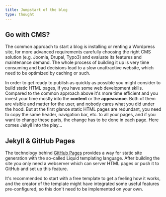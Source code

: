 ```yaml
---
title: Jumpstart of the blog
type: thought
---
```


## Go with CMS?
The common approach to start a blog is installing or renting a Wordpress site, for more advanced requirements carefully choosing the right CMS solution (e.g. Joomla, Drupal, Typo3) and evaluate its features and maintenance demand. The whole process of building it up is very time consuming and bad decisions lead to a slow unattractive website, which need to be optimized by caching or such.

In order to get ready to publish as quickly as possible you might consider to build static HTML pages, if you have some web development skills. Compared to the common approach above it's more time efficient and you invest your time mostly into the **content** or the **appearance**. Both of them are visible and matter for the user, and nobody cares what you did under the hood.
But at the first glance static HTML pages are redundant, you need to copy the same header, navigation bar, etc. to all your pages, and if you want to change these parts, the change has to be done in each page. Here comes Jekyll into the play...

## Jekyll & GitHub Pages
The technology behind [GitHub Pages](https://pages.github.com/) provides a way for static site generation with the so-called Liquid templating language. After building the site you only need a webserver which can server HTML pages or push it to GitHub and set up this feature.

It's recommended to start with a free template to get a feeling how it works, and the creator of the template might have integrated some useful features pre-configured, so this don't need to be implemented on your own.